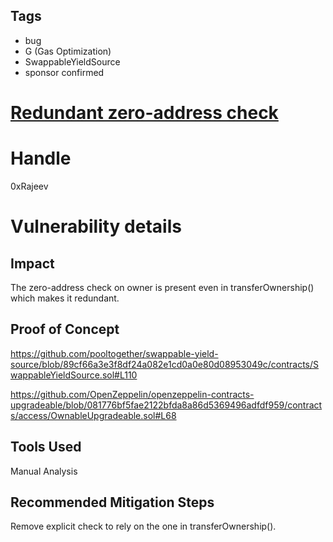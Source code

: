 ## Tags

- bug
- G (Gas Optimization)
- SwappableYieldSource
- sponsor confirmed

# [Redundant zero-address check](https://github.com/code-423n4/2021-07-pooltogether-findings/issues/33) 

# Handle

0xRajeev


# Vulnerability details

## Impact

The zero-address check on owner is present even in transferOwnership() which makes it redundant.

## Proof of Concept

https://github.com/pooltogether/swappable-yield-source/blob/89cf66a3e3f8df24a082e1cd0a0e80d08953049c/contracts/SwappableYieldSource.sol#L110


https://github.com/OpenZeppelin/openzeppelin-contracts-upgradeable/blob/081776bf5fae2122bfda8a86d5369496adfdf959/contracts/access/OwnableUpgradeable.sol#L68

## Tools Used

Manual Analysis

## Recommended Mitigation Steps

Remove explicit check to rely on the one in transferOwnership().

